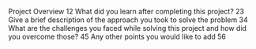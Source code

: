Project Overview
 12
What did you learn after completing this project?
 23
Give a brief description of the approach you took to solve the problem
 34
What are the challenges you faced while solving this project and how did you overcome those?
 45
Any other points you would like to add
 56
